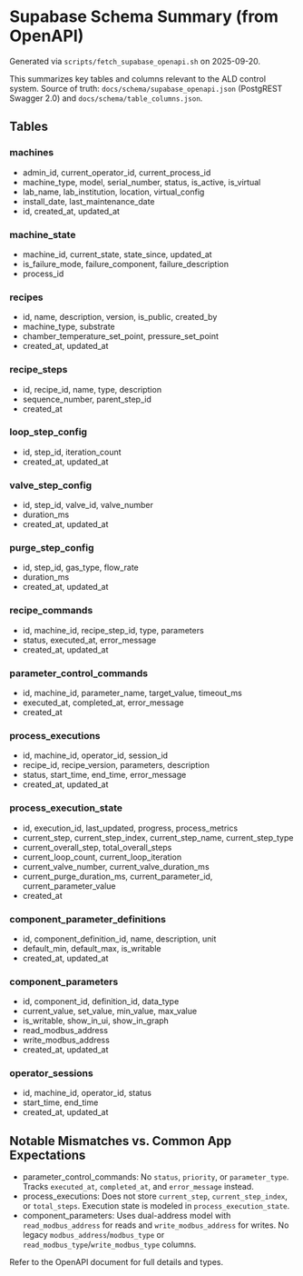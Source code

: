# Supabase Schema Summary (from OpenAPI)

Generated via `scripts/fetch_supabase_openapi.sh` on 2025-09-20.

This summarizes key tables and columns relevant to the ALD control system. Source of truth: `docs/schema/supabase_openapi.json` (PostgREST Swagger 2.0) and `docs/schema/table_columns.json`.

## Tables

### machines
- admin_id, current_operator_id, current_process_id
- machine_type, model, serial_number, status, is_active, is_virtual
- lab_name, lab_institution, location, virtual_config
- install_date, last_maintenance_date
- id, created_at, updated_at

### machine_state
- machine_id, current_state, state_since, updated_at
- is_failure_mode, failure_component, failure_description
- process_id

### recipes
- id, name, description, version, is_public, created_by
- machine_type, substrate
- chamber_temperature_set_point, pressure_set_point
- created_at, updated_at

### recipe_steps
- id, recipe_id, name, type, description
- sequence_number, parent_step_id
- created_at

### loop_step_config
- id, step_id, iteration_count
- created_at, updated_at

### valve_step_config
- id, step_id, valve_id, valve_number
- duration_ms
- created_at, updated_at

### purge_step_config
- id, step_id, gas_type, flow_rate
- duration_ms
- created_at, updated_at

### recipe_commands
- id, machine_id, recipe_step_id, type, parameters
- status, executed_at, error_message
- created_at, updated_at

### parameter_control_commands
- id, machine_id, parameter_name, target_value, timeout_ms
- executed_at, completed_at, error_message
- created_at

### process_executions
- id, machine_id, operator_id, session_id
- recipe_id, recipe_version, parameters, description
- status, start_time, end_time, error_message
- created_at, updated_at

### process_execution_state
- id, execution_id, last_updated, progress, process_metrics
- current_step, current_step_index, current_step_name, current_step_type
- current_overall_step, total_overall_steps
- current_loop_count, current_loop_iteration
- current_valve_number, current_valve_duration_ms
- current_purge_duration_ms, current_parameter_id, current_parameter_value
- created_at

### component_parameter_definitions
- id, component_definition_id, name, description, unit
- default_min, default_max, is_writable
- created_at, updated_at

### component_parameters
- id, component_id, definition_id, data_type
- current_value, set_value, min_value, max_value
- is_writable, show_in_ui, show_in_graph
- read_modbus_address
- write_modbus_address
- created_at, updated_at

### operator_sessions
- id, machine_id, operator_id, status
- start_time, end_time
- created_at, updated_at

## Notable Mismatches vs. Common App Expectations

- parameter_control_commands: No `status`, `priority`, or `parameter_type`. Tracks `executed_at`, `completed_at`, and `error_message` instead.
- process_executions: Does not store `current_step`, `current_step_index`, or `total_steps`. Execution state is modeled in `process_execution_state`.
- component_parameters: Uses dual-address model with `read_modbus_address` for reads and 
  `write_modbus_address` for writes. No legacy `modbus_address`/`modbus_type` or
  `read_modbus_type`/`write_modbus_type` columns.

Refer to the OpenAPI document for full details and types.
